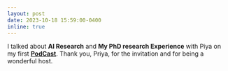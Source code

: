```yaml
---
layout: post
date: 2023-10-18 15:59:00-0400
inline: true
---
```


 I talked about **AI Research** and **My PhD research Experience** with Piya on my first [**PodCast**](https://www.youtube.com/watch?v=Gqx1P8Twcdk). Thank you, Priya, for the invitation and for being a wonderful host.

